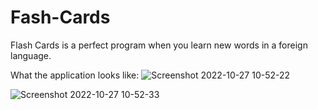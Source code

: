 # Fash-Cards
Flash Cards is a perfect program when you learn new words in a foreign language.

What the application looks like:
![Screenshot 2022-10-27 10-52-22](https://user-images.githubusercontent.com/113987919/198243275-92f7241d-d72a-4091-a0ba-8fc7c6fa1f65.jpg)

![Screenshot 2022-10-27 10-52-33](https://user-images.githubusercontent.com/113987919/198243302-81bbc422-0821-4714-9e26-ca5701a3fea5.jpg)
